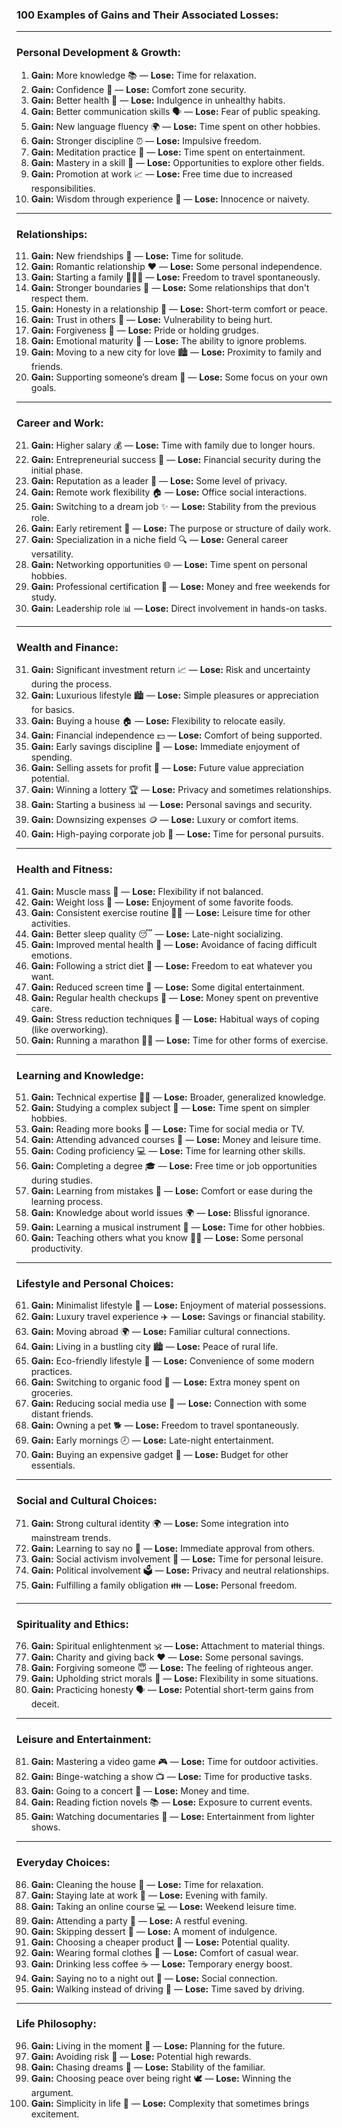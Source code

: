 ### **100 Examples of Gains and Their Associated Losses:**

---

### **Personal Development & Growth:**
1. **Gain:** More knowledge 📚 — **Lose:** Time for relaxation.
2. **Gain:** Confidence 💪 — **Lose:** Comfort zone security.
3. **Gain:** Better health 🏃 — **Lose:** Indulgence in unhealthy habits.
4. **Gain:** Better communication skills 🗣️ — **Lose:** Fear of public speaking.
5. **Gain:** New language fluency 🌍 — **Lose:** Time spent on other hobbies.
6. **Gain:** Stronger discipline ⏰ — **Lose:** Impulsive freedom.
7. **Gain:** Meditation practice 🧘 — **Lose:** Time spent on entertainment.
8. **Gain:** Mastery in a skill 🎨 — **Lose:** Opportunities to explore other fields.
9. **Gain:** Promotion at work 📈 — **Lose:** Free time due to increased responsibilities.
10. **Gain:** Wisdom through experience 🧠 — **Lose:** Innocence or naivety.

---

### **Relationships:**
11. **Gain:** New friendships 🤝 — **Lose:** Time for solitude.
12. **Gain:** Romantic relationship ❤️ — **Lose:** Some personal independence.
13. **Gain:** Starting a family 👨‍👩‍👧 — **Lose:** Freedom to travel spontaneously.
14. **Gain:** Stronger boundaries 🚫 — **Lose:** Some relationships that don't respect them.
15. **Gain:** Honesty in a relationship 💬 — **Lose:** Short-term comfort or peace.
16. **Gain:** Trust in others 🤝 — **Lose:** Vulnerability to being hurt.
17. **Gain:** Forgiveness 🙏 — **Lose:** Pride or holding grudges.
18. **Gain:** Emotional maturity 🌱 — **Lose:** The ability to ignore problems.
19. **Gain:** Moving to a new city for love 🏙️ — **Lose:** Proximity to family and friends.
20. **Gain:** Supporting someone’s dream 🌟 — **Lose:** Some focus on your own goals.

---

### **Career and Work:**
21. **Gain:** Higher salary 💰 — **Lose:** Time with family due to longer hours.
22. **Gain:** Entrepreneurial success 🚀 — **Lose:** Financial security during the initial phase.
23. **Gain:** Reputation as a leader 👑 — **Lose:** Some level of privacy.
24. **Gain:** Remote work flexibility 🏠 — **Lose:** Office social interactions.
25. **Gain:** Switching to a dream job ✨ — **Lose:** Stability from the previous role.
26. **Gain:** Early retirement 🌴 — **Lose:** The purpose or structure of daily work.
27. **Gain:** Specialization in a niche field 🔍 — **Lose:** General career versatility.
28. **Gain:** Networking opportunities 🌐 — **Lose:** Time spent on personal hobbies.
29. **Gain:** Professional certification 📜 — **Lose:** Money and free weekends for study.
30. **Gain:** Leadership role 📊 — **Lose:** Direct involvement in hands-on tasks.

---

### **Wealth and Finance:**
31. **Gain:** Significant investment return 📈 — **Lose:** Risk and uncertainty during the process.
32. **Gain:** Luxurious lifestyle 🏙️ — **Lose:** Simple pleasures or appreciation for basics.
33. **Gain:** Buying a house 🏠 — **Lose:** Flexibility to relocate easily.
34. **Gain:** Financial independence 💵 — **Lose:** Comfort of being supported.
35. **Gain:** Early savings discipline 💼 — **Lose:** Immediate enjoyment of spending.
36. **Gain:** Selling assets for profit 🔄 — **Lose:** Future value appreciation potential.
37. **Gain:** Winning a lottery 🏆 — **Lose:** Privacy and sometimes relationships.
38. **Gain:** Starting a business 📊 — **Lose:** Personal savings and security.
39. **Gain:** Downsizing expenses 🪙 — **Lose:** Luxury or comfort items.
40. **Gain:** High-paying corporate job 💼 — **Lose:** Time for personal pursuits.

---

### **Health and Fitness:**
41. **Gain:** Muscle mass 💪 — **Lose:** Flexibility if not balanced.
42. **Gain:** Weight loss 🥗 — **Lose:** Enjoyment of some favorite foods.
43. **Gain:** Consistent exercise routine 🏋️‍♂️ — **Lose:** Leisure time for other activities.
44. **Gain:** Better sleep quality 😴 — **Lose:** Late-night socializing.
45. **Gain:** Improved mental health 🧘 — **Lose:** Avoidance of facing difficult emotions.
46. **Gain:** Following a strict diet 🍎 — **Lose:** Freedom to eat whatever you want.
47. **Gain:** Reduced screen time 📵 — **Lose:** Some digital entertainment.
48. **Gain:** Regular health checkups 🏥 — **Lose:** Money spent on preventive care.
49. **Gain:** Stress reduction techniques 🧘 — **Lose:** Habitual ways of coping (like overworking).
50. **Gain:** Running a marathon 🏃‍♂️ — **Lose:** Time for other forms of exercise.

---

### **Learning and Knowledge:**
51. **Gain:** Technical expertise 👨‍💻 — **Lose:** Broader, generalized knowledge.
52. **Gain:** Studying a complex subject 📘 — **Lose:** Time spent on simpler hobbies.
53. **Gain:** Reading more books 📖 — **Lose:** Time for social media or TV.
54. **Gain:** Attending advanced courses 🏫 — **Lose:** Money and leisure time.
55. **Gain:** Coding proficiency 💻 — **Lose:** Time for learning other skills.
56. **Gain:** Completing a degree 🎓 — **Lose:** Free time or job opportunities during studies.
57. **Gain:** Learning from mistakes 🔄 — **Lose:** Comfort or ease during the learning process.
58. **Gain:** Knowledge about world issues 🌍 — **Lose:** Blissful ignorance.
59. **Gain:** Learning a musical instrument 🎸 — **Lose:** Time for other hobbies.
60. **Gain:** Teaching others what you know 🧑‍🏫 — **Lose:** Some personal productivity.

---

### **Lifestyle and Personal Choices:**
61. **Gain:** Minimalist lifestyle 🏡 — **Lose:** Enjoyment of material possessions.
62. **Gain:** Luxury travel experience ✈️ — **Lose:** Savings or financial stability.
63. **Gain:** Moving abroad 🌍 — **Lose:** Familiar cultural connections.
64. **Gain:** Living in a bustling city 🏙️ — **Lose:** Peace of rural life.
65. **Gain:** Eco-friendly lifestyle 🌱 — **Lose:** Convenience of some modern practices.
66. **Gain:** Switching to organic food 🍎 — **Lose:** Extra money spent on groceries.
67. **Gain:** Reducing social media use 📵 — **Lose:** Connection with some distant friends.
68. **Gain:** Owning a pet 🐕 — **Lose:** Freedom to travel spontaneously.
69. **Gain:** Early mornings 🕗 — **Lose:** Late-night entertainment.
70. **Gain:** Buying an expensive gadget 📱 — **Lose:** Budget for other essentials.

---

### **Social and Cultural Choices:**
71. **Gain:** Strong cultural identity 🌍 — **Lose:** Some integration into mainstream trends.
72. **Gain:** Learning to say no 🚫 — **Lose:** Immediate approval from others.
73. **Gain:** Social activism involvement 📣 — **Lose:** Time for personal leisure.
74. **Gain:** Political involvement 🗳️ — **Lose:** Privacy and neutral relationships.
75. **Gain:** Fulfilling a family obligation 👪 — **Lose:** Personal freedom.

---

### **Spirituality and Ethics:**
76. **Gain:** Spiritual enlightenment 🕉️ — **Lose:** Attachment to material things.
77. **Gain:** Charity and giving back ❤️ — **Lose:** Some personal savings.
78. **Gain:** Forgiving someone 😇 — **Lose:** The feeling of righteous anger.
79. **Gain:** Upholding strict morals 📜 — **Lose:** Flexibility in some situations.
80. **Gain:** Practicing honesty 🗣️ — **Lose:** Potential short-term gains from deceit.

---

### **Leisure and Entertainment:**
81. **Gain:** Mastering a video game 🎮 — **Lose:** Time for outdoor activities.
82. **Gain:** Binge-watching a show 📺 — **Lose:** Time for productive tasks.
83. **Gain:** Going to a concert 🎵 — **Lose:** Money and time.
84. **Gain:** Reading fiction novels 📚 — **Lose:** Exposure to current events.
85. **Gain:** Watching documentaries 🎥 — **Lose:** Entertainment from lighter shows.

---

### **Everyday Choices:**
86. **Gain:** Cleaning the house 🧹 — **Lose:** Time for relaxation.
87. **Gain:** Staying late at work 🏢 — **Lose:** Evening with family.
88. **Gain:** Taking an online course 💻 — **Lose:** Weekend leisure time.
89. **Gain:** Attending a party 🎉 — **Lose:** A restful evening.
90. **Gain:** Skipping dessert 🍰 — **Lose:** A moment of indulgence.
91. **Gain:** Choosing a cheaper product 🛒 — **Lose:** Potential quality.
92. **Gain:** Wearing formal clothes 👔 — **Lose:** Comfort of casual wear.
93. **Gain:** Drinking less coffee ☕ — **Lose:** Temporary energy boost.
94. **Gain:** Saying no to a night out 🚫 — **Lose:** Social connection.
95. **Gain:** Walking instead of driving 🚶 — **Lose:** Time saved by driving.

---

### **Life Philosophy:**
96. **Gain:** Living in the moment 🌿 — **Lose:** Planning for the future.
97. **Gain:** Avoiding risk 🤔 — **Lose:** Potential high rewards.
98. **Gain:** Chasing dreams 🌠 — **Lose:** Stability of the familiar.
99. **Gain:** Choosing peace over being right 🕊️ — **Lose:** Winning the argument.
100. **Gain:** Simplicity in life 🌻 — **Lose:** Complexity that sometimes brings excitement.  
